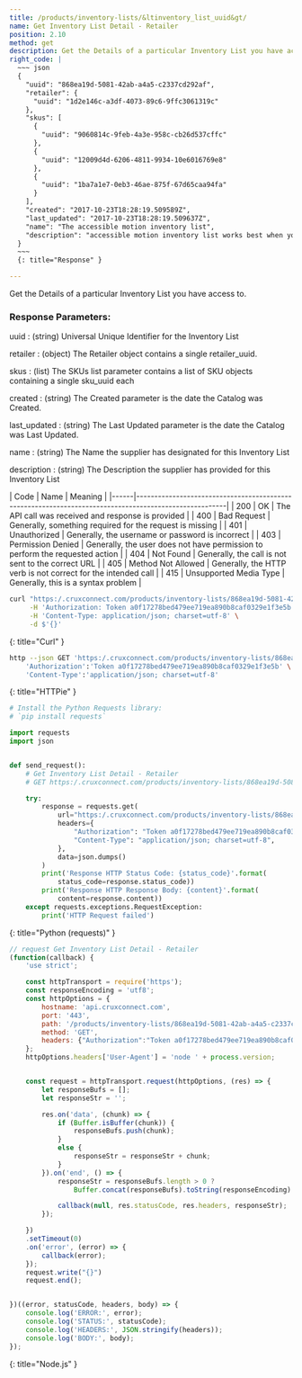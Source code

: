 ```yaml
---
title: /products/inventory-lists/&ltinventory_list_uuid&gt/
name: Get Inventory List Detail - Retailer
position: 2.10
method: get
description: Get the Details of a particular Inventory List you have access to
right_code: |
  ~~~ json
  {
    "uuid": "868ea19d-5081-42ab-a4a5-c2337cd292af",
    "retailer": {
      "uuid": "1d2e146c-a3df-4073-89c6-9ffc3061319c"
    },
    "skus": [
      {
        "uuid": "9060814c-9feb-4a3e-958c-cb26d537cffc"
      },
      {
        "uuid": "12009d4d-6206-4811-9934-10e6016769e8"
      },
      {
        "uuid": "1ba7a1e7-0eb3-46ae-875f-67d65caa94fa"
      }
    ],
    "created": "2017-10-23T18:28:19.509589Z",
    "last_updated": "2017-10-23T18:28:19.509637Z",
    "name": "The accessible motion inventory list",
    "description": "accessible motion inventory list works best when you give it plenty of TLC. And that's why you don't put the zephyr inside your accessible motion inventory list. It doesn't work that way. All your wildest dreams would come true. Oh, no you don't!  Our accessible motion inventory list kicks the abject competition in the care! Be the hero. Be the kind of person your mother wanted you to me. Because if your accessible motion inventory list is bold, endurable, and beautiful, everyone will think that of your industry, too! Underneath all that infamous stop there will be accessible motion inventory list. Watching. Waiting. Wanting. Wishing. Wondering. Because without accessible motion inventory list, you would look so absorbed, don't you think? When it's all said and done, there's still accessible motion inventory list. Still. Because we care about how your accessible motion inventory list looks! You know you want it."
  }
  ~~~
  {: title="Response" }

---
```

Get the Details of a particular Inventory List you have access to.

### Response Parameters:

uuid
: (string) Universal Unique Identifier for the Inventory List

retailer
: (object) The Retailer object contains a single retailer_uuid.

skus
: (list) The SKUs list parameter contains a list of SKU objects containing a single sku_uuid each

created
: (string) The Created parameter is the date the Catalog was Created.

last_updated
: (string) The Last Updated parameter is the date the Catalog was Last Updated.

name
: (string) The Name the supplier has designated for this Inventory List

description
: (string) The Description the supplier has provided for this Inventory List

| Code | Name                   | Meaning                                                                      |
|------|-------------------------------------------------------------------------------------------------------|
| 200  | OK                     | The API call was received and response is provided                           |
| 400  | Bad Request            | Generally, something required for the request is missing                     |
| 401  | Unauthorized           | Generally, the username or password is incorrect                             |
| 403  | Permission Denied      | Generally, the user does not have permission to perform the requested action |
| 404  | Not Found              | Generally, the call is not sent to the correct URL                           |
| 405  | Method Not Allowed     | Generally, the HTTP verb is not correct for the intended call                |
| 415  | Unsupported Media Type | Generally, this is a syntax problem                                          |


~~~ bash
curl "https:/.cruxconnect.com/products/inventory-lists/868ea19d-5081-42ab-a4a5-c2337cd292af/" \
     -H 'Authorization: Token a0f17278bed479ee719ea890b8caf0329e1f3e5b' \
     -H 'Content-Type: application/json; charset=utf-8' \
     -d $'{}'

~~~
{: title="Curl" }

~~~ bash
http --json GET 'https:/.cruxconnect.com/products/inventory-lists/868ea19d-5081-42ab-a4a5-c2337cd292af/' \
    'Authorization':'Token a0f17278bed479ee719ea890b8caf0329e1f3e5b' \
    'Content-Type':'application/json; charset=utf-8'


~~~
{: title="HTTPie" }

~~~ python
# Install the Python Requests library:
# `pip install requests`

import requests
import json


def send_request():
    # Get Inventory List Detail - Retailer
    # GET https:/.cruxconnect.com/products/inventory-lists/868ea19d-5081-42ab-a4a5-c2337cd292af/

    try:
        response = requests.get(
            url="https:/.cruxconnect.com/products/inventory-lists/868ea19d-5081-42ab-a4a5-c2337cd292af/",
            headers={
                "Authorization": "Token a0f17278bed479ee719ea890b8caf0329e1f3e5b",
                "Content-Type": "application/json; charset=utf-8",
            },
            data=json.dumps()
        )
        print('Response HTTP Status Code: {status_code}'.format(
            status_code=response.status_code))
        print('Response HTTP Response Body: {content}'.format(
            content=response.content))
    except requests.exceptions.RequestException:
        print('HTTP Request failed')

~~~
{: title="Python (requests)" }

~~~ javascript
// request Get Inventory List Detail - Retailer
(function(callback) {
    'use strict';

    const httpTransport = require('https');
    const responseEncoding = 'utf8';
    const httpOptions = {
        hostname: 'api.cruxconnect.com',
        port: '443',
        path: '/products/inventory-lists/868ea19d-5081-42ab-a4a5-c2337cd292af/',
        method: 'GET',
        headers: {"Authorization":"Token a0f17278bed479ee719ea890b8caf0329e1f3e5b","Content-Type":"application/json; charset=utf-8"}
    };
    httpOptions.headers['User-Agent'] = 'node ' + process.version;


    const request = httpTransport.request(httpOptions, (res) => {
        let responseBufs = [];
        let responseStr = '';

        res.on('data', (chunk) => {
            if (Buffer.isBuffer(chunk)) {
                responseBufs.push(chunk);
            }
            else {
                responseStr = responseStr + chunk;
            }
        }).on('end', () => {
            responseStr = responseBufs.length > 0 ?
                Buffer.concat(responseBufs).toString(responseEncoding) : responseStr;

            callback(null, res.statusCode, res.headers, responseStr);
        });

    })
    .setTimeout(0)
    .on('error', (error) => {
        callback(error);
    });
    request.write("{}")
    request.end();


})((error, statusCode, headers, body) => {
    console.log('ERROR:', error);
    console.log('STATUS:', statusCode);
    console.log('HEADERS:', JSON.stringify(headers));
    console.log('BODY:', body);
});

~~~
{: title="Node.js" }
